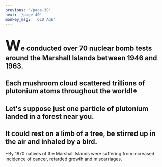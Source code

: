 ```yaml
---
previous: '/page-38'
next: '/page-40'
monkey_msg: ' OLD AGE'
---
```


## <span style="font-size:47px;">W</span>e conducted over 70 nuclear bomb tests around the Marshall Islands between 1946 and 1963.

## Each mushroom cloud scattered trillions of plutonium atoms throughout the world!*

## Let's suppose just one particle of plutonium landed in a forest near you.

## It could rest on a limb of a tree, be stirred up in the air and inhaled by a bird.

*By 1970 natives of the Marshall Islands were suffering from increased incidence of cancer, retarded growth and miscarriages.

